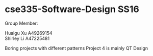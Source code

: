 # cse335-Software-Design SS16
Group Member:	

Huaigu Xu	A49269154	
Shirley Li	A47225481	

Boring projects with different patterns
Project 4 is mainly QT Design
